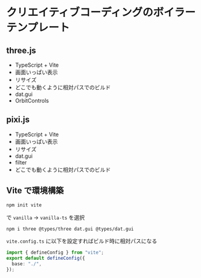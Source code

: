 # クリエイティブコーディングのボイラーテンプレート

## three.js

- TypeScript + Vite
- 画面いっぱい表示
- リサイズ
- どこでも動くように相対パスでのビルド
- dat.gui
- OrbitControls

## pixi.js

- TypeScript + Vite
- 画面いっぱい表示
- リサイズ
- dat.gui
- filter
- どこでも動くように相対パスでのビルド

## Vite で環境構築

```bash
npm init vite
```

で `vanilla` → `vanilla-ts` を選択

```bash
npm i three @types/three dat.gui @types/dat.gui
```

`vite.config.ts` に以下を設定すればビルド時に相対パスになる

```ts
import { defineConfig } from "vite";
export default defineConfig({
  base: "./",
});
```
